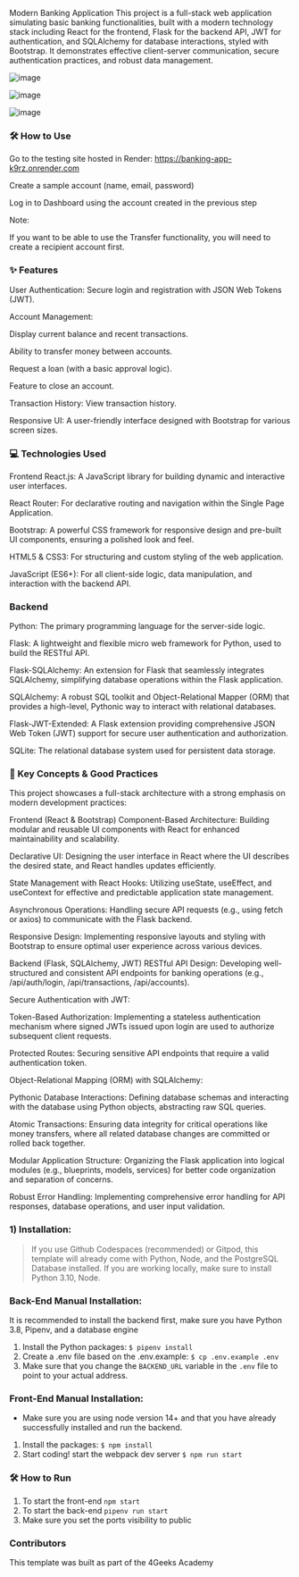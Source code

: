 Modern Banking Application
This project is a full-stack web application simulating basic banking functionalities, built with a modern technology stack including React for the frontend, Flask for the backend API, JWT for authentication, and SQLAlchemy for database interactions, styled with Bootstrap. It demonstrates effective client-server communication, secure authentication practices, and robust data management.


![image](https://github.com/user-attachments/assets/2a23913c-b50b-4811-a36b-a479de17bc62)

![image](https://github.com/user-attachments/assets/36b72040-0297-4c2c-bbf4-322092034790)

![image](https://github.com/user-attachments/assets/2571b9d3-6d63-4e46-9d41-01c17b6b9a6c)

### 🛠️ How to Use

Go to the testing site hosted in Render: https://banking-app-k9rz.onrender.com

Create a sample account (name, email, password)

Log in to Dashboard using the account created in the previous step

Note:

If you want to be able to use the Transfer functionality, you will need to create a recipient account first. 


### ✨ Features

User Authentication: Secure login and registration with JSON Web Tokens (JWT).

Account Management:

Display current balance and recent transactions.

Ability to transfer money between accounts.

Request a loan (with a basic approval logic).

Feature to close an account.

Transaction History: View transaction history.

Responsive UI: A user-friendly interface designed with Bootstrap for various screen sizes.

### 💻 Technologies Used
Frontend
React.js: A JavaScript library for building dynamic and interactive user interfaces.

React Router: For declarative routing and navigation within the Single Page Application.

Bootstrap: A powerful CSS framework for responsive design and pre-built UI components, ensuring a polished look and feel.

HTML5 & CSS3: For structuring and custom styling of the web application.

JavaScript (ES6+): For all client-side logic, data manipulation, and interaction with the backend API.

### Backend

Python: The primary programming language for the server-side logic.

Flask: A lightweight and flexible micro web framework for Python, used to build the RESTful API.

Flask-SQLAlchemy: An extension for Flask that seamlessly integrates SQLAlchemy, simplifying database operations within the Flask application.

SQLAlchemy: A robust SQL toolkit and Object-Relational Mapper (ORM) that provides a high-level, Pythonic way to interact with relational databases.

Flask-JWT-Extended: A Flask extension providing comprehensive JSON Web Token (JWT) support for secure user authentication and authorization.

SQLite: The relational database system used for persistent data storage.

### 🚀 Key Concepts & Good Practices

This project showcases a full-stack architecture with a strong emphasis on modern development practices:

Frontend (React & Bootstrap)
Component-Based Architecture: Building modular and reusable UI components with React for enhanced maintainability and scalability.

Declarative UI: Designing the user interface in React where the UI describes the desired state, and React handles updates efficiently.

State Management with React Hooks: Utilizing useState, useEffect, and useContext for effective and predictable application state management.

Asynchronous Operations: Handling secure API requests (e.g., using fetch or axios) to communicate with the Flask backend.

Responsive Design: Implementing responsive layouts and styling with Bootstrap to ensure optimal user experience across various devices.

Backend (Flask, SQLAlchemy, JWT)
RESTful API Design: Developing well-structured and consistent API endpoints for banking operations (e.g., /api/auth/login, /api/transactions, /api/accounts).

Secure Authentication with JWT:

Token-Based Authorization: Implementing a stateless authentication mechanism where signed JWTs issued upon login are used to authorize subsequent client requests.

Protected Routes: Securing sensitive API endpoints that require a valid authentication token.

Object-Relational Mapping (ORM) with SQLAlchemy:

Pythonic Database Interactions: Defining database schemas and interacting with the database using Python objects, abstracting raw SQL queries.

Atomic Transactions: Ensuring data integrity for critical operations like money transfers, where all related database changes are committed or rolled back together.

Modular Application Structure: Organizing the Flask application into logical modules (e.g., blueprints, models, services) for better code organization and separation of concerns.

Robust Error Handling: Implementing comprehensive error handling for API responses, database operations, and user input validation.


### 1) Installation:

> If you use Github Codespaces (recommended) or Gitpod, this template will already come with Python, Node, and the PostgreSQL  Database installed. If you are working locally, make sure to install Python 3.10, Node. 

### Back-End Manual Installation:

It is recommended to install the backend first, make sure you have Python 3.8, Pipenv, and a database engine

1. Install the Python packages: `$ pipenv install`
2. Create a .env file based on the .env.example: `$ cp .env.example .env`
3. Make sure that you change the `BACKEND_URL` variable in the `.env` file to point to your actual address.

### Front-End Manual Installation:

-   Make sure you are using node version 14+ and that you have already successfully installed and run the backend.

1. Install the packages: `$ npm install`
2. Start coding! start the webpack dev server `$ npm run start`

### 🛠️ How to Run
1. To start the front-end `npm start`
2. To start the back-end `pipenv run start`
3. Make sure you set the ports visibility to public

### Contributors

This template was built as part of the 4Geeks Academy
